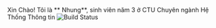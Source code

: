 Xin Chào! Tôi là ** Nhung**, sinh viên năm 3 ở CTU
Chuyên ngành Hệ Thống Thông tin
![Build Status](https://img.shields.io/badge/build-passing-brightgreen)
